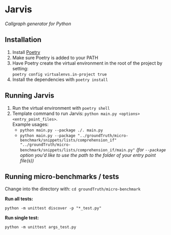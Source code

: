 # Jarvis

_Callgraph generator for Python_

## Installation

1. Install [Poetry](https://python-poetry.org/)
2. Make sure Poetry is added to your PATH
3. Have Poetry create the virtual environment in the root of the project by setting:  
   `poetry config virtualenvs.in-project true`
4. Install the dependencies with `poetry install`

## Running Jarvis

1. Run the virtual environment with `poetry shell`
2. Template command to run Jarvis: `python main.py <options> <entry_point_files>`.  
   Example usages:
   - `python main.py --package ./. main.py`
   - `python main.py --package "../groundTruth/micro-benchmark/snippets/lists/comprehension_if" "../groundTruth/micro-benchmark/snippets/lists/comprehension_if/main.py"` _(for `--package` option you'd like to use the path to the folder of your entry point file(s))_

## Running micro-benchmarks / tests

Change into the directory with: `cd groundTruth/micro-benchmark`

**Run all tests:**

`python -m unittest discover -p "*_test.py"`

**Run single test:**

`python -m unittest args_test.py`

